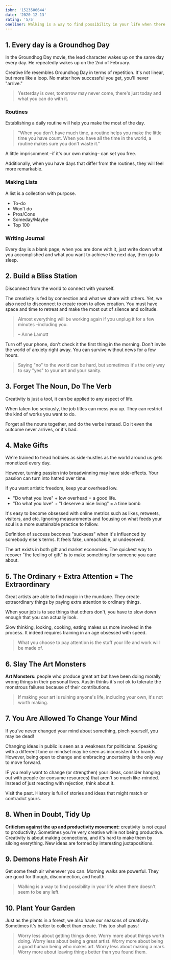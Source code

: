 ```yaml
---
isbn: '1523506644'
date: '2020-12-13'
rating: '5/5'
oneliner: Walking is a way to find possibility in your life when there doesn't seem to be any left.
---
```


## 1. Every day is a Groundhog Day

In the Groundhog Day movie, the lead character wakes up on the same day every day. He repeatedly wakes up on the 2nd of February.

Creative life resembles Groundhog Day in terms of repetition. It's not linear, but more like a loop. No matter how successful you get, you'll never "arrive."

> Yesterday is over, tomorrow may never come, there's just today and what you can do with it.

### Routines

Establishing a daily routine will help you make the most of the day.

> "When you don't have much time, a routine helps you make the little time you have count. When you have all the time in the world, a routine makes sure you don't waste it."

A little imprisonment –if it's our own making– can set you free.

Additionally, when you have days that differ from the routines, they will feel more remarkable.

### Making Lists

A list is a collection with purpose.

- To-do
- Won't do
- Pros/Cons
- Someday/Maybe
- Top 100

### Writing Journal

Every day is a blank page; when you are done with it, just write down what you accomplished and what you want to achieve the next day, then go to sleep.

## 2. Build a Bliss Station

Disconnect from the world to connect with yourself.

The creativity is fed by connection and what we share with others. Yet, we also need to disconnect to create room to allow creation. You must have space and time to retreat and make the most out of silence and solitude.

> Almost everything will be working again if you unplug it for a few minutes –including you.
>
> – Anne Lamott

Turn off your phone, don't check it the first thing in the morning. Don't invite the world of anxiety right away. You can survive without news for a few hours.

> Saying "no" to the world can be hard, but sometimes it's the only way to say "yes" to your art and your sanity.

## 3. Forget The Noun, Do The Verb

Creativity is just a tool, it can be applied to any aspect of life.

When taken too seriously, the job titles can mess you up. They can restrict the kind of works you want to do.

Forget all the nouns together, and do the verbs instead. Do it even the outcome never arrives, or it's bad.

## 4. Make Gifts

We're trained to tread hobbies as side-hustles as the world around us gets monetized every day.

However, turning passion into breadwinning may have side-effects. Your passion can turn into hatred over time.

If you want artistic freedom, keep your overhead low.

- "Do what you love" + low overhead = a good life.
- "Do what you love" + "I deserve a nice living" = a time bomb

It's easy to become obsessed with online metrics such as likes, retweets, visitors, and etc. Ignoring measurements and focusing on what feeds your soul is a more sustainable practice to follow.

Definition of success becomes "sucksess" when it's influenced by somebody else's terms. It feels fake, unreachable, or undeserved.

The art exists in both gift and market economies. The quickest way to recover "the feeling of gift" is to make something for someone you care about.

## 5. The Ordinary + Extra Attention = The Extraordinary

Great artists are able to find magic in the mundane. They create extraordinary things by paying extra attention to ordinary things.

When your job is to see things that others don't, you have to slow down enough that you can actually look.

Slow thinking, looking, cooking, eating makes us more involved in the process. It indeed requires training in an age obsessed with speed.

> What you choose to pay attention is the stuff your life and work will be made of.

## 6. Slay The Art Monsters

**Art Monsters:** people who produce great art but have been doing morally wrong things in their personal lives. Austin thinks it's not ok to tolerate the monstrous failures because of their contributions.

> If making your art is ruining anyone's life, including your own, it's not worth making.

## 7. You Are Allowed To Change Your Mind

If you've never changed your mind about something, pinch yourself, you may be dead!

Changing ideas in public is seen as a weakness for politicians. Speaking with a different tone or mindset may be seen as inconsistent for brands. However, being open to change and embracing uncertainty is the only way to move forward.

IF you really want to change (or strengthen) your ideas, consider hanging out with people (or consume resources) that aren't so much like-minded. Instead of just reacting with rejection, think about it.

Visit the past. History is full of stories and ideas that might match or contradict yours.

## 8. When in Doubt, Tidy Up

**Criticism against the up and productivity movement:** creativity is not equal to productivity. Sometimes you're very creative while not being productive. Creativity is about making connections, and it's hard to make them by siloing everything. New ideas are formed by interesting juxtapositions.

## 9. Demons Hate Fresh Air

Get some fresh air whenever you can. Morning walks are powerful. They are good for though, disconnection, and health.

> Walking is a way to find possibility in your life when there doesn't seem to be any left.

## 10. Plant Your Garden

Just as the plants in a forest, we also have our seasons of creativity. Sometimes it's better to collect than create. This too shall pass!

> Worry less about getting things done. Worry more about things worth doing. Worry less about being a great artist. Worry more about being a good human being who makes art. Worry less about making a mark. Worry more about leaving things better than you found them.
